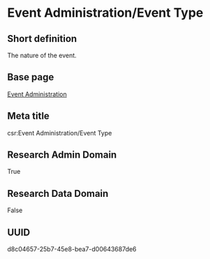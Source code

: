 # Event Administration/Event Type
## Short definition
The nature of the event.
## Base page
[Event Administration](https://github.com/EuroCRIS/CASRAI-Dictionairies/blob/main/Objects/Event%20Administration.md)
## Meta title
csr:Event Administration/Event Type
## Research Admin Domain
True
## Research Data Domain
False
## UUID
d8c04657-25b7-45e8-bea7-d00643687de6
